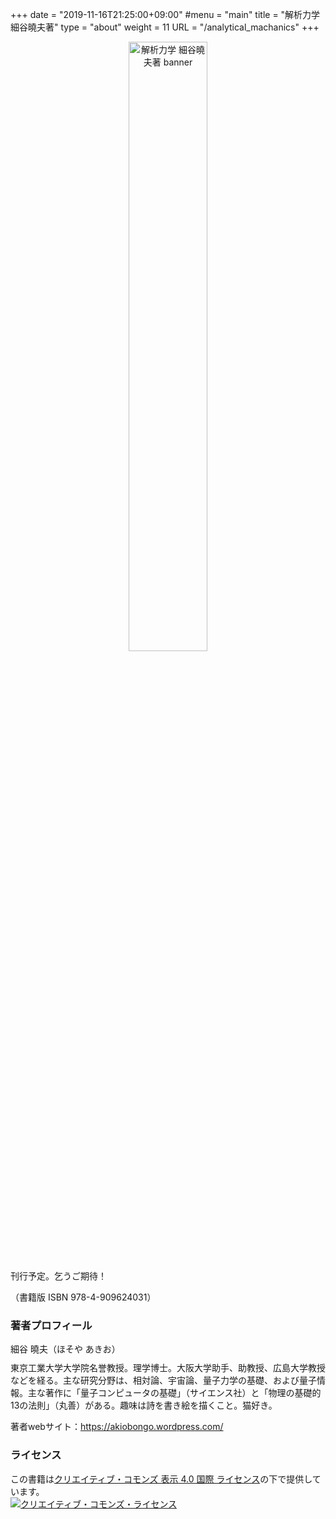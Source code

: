 +++
date = "2019-11-16T21:25:00+09:00"
#menu = "main"
title = "解析力学 細谷曉夫著"
type = "about"
weight = 11
URL = "/analytical_machanics"
+++



<p style="text-align: center;"><img src="/images/recentWorks/analyticalBanner_ol.svg" alt="解析力学 細谷曉夫著 banner" width=50%></p>


刊行予定。乞うご期待！

（書籍版 ISBN 978-4-909624031）


### 著者プロフィール

<p style= "margin: 0 0 10px 0;">細谷 曉夫（ほそや あきお）</p>
<p style= "margin: 0 0 10px 0;">東京工業大学大学院名誉教授。理学博士。大阪大学助手、助教授、広島大学教授などを経る。主な研究分野は、相対論、宇宙論、量子力学の基礎、および量子情報。主な著作に「量子コンピュータの基礎」（サイエンス社）と「物理の基礎的13の法則」（丸善）がある。趣味は詩を書き絵を描くこと。猫好き。</p>
<p>著者webサイト：<a href="https://akiobongo.wordpress.com/">https://akiobongo.wordpress.com/</a></p>


### ライセンス

この書籍は<a rel="license" href="http://creativecommons.org/licenses/by/4.0/">クリエイティブ・コモンズ 表示 4.0 国際 ライセンス</a>の下で提供しています。<br>
<a rel="license" href="http://creativecommons.org/licenses/by/4.0/"><img alt="クリエイティブ・コモンズ・ライセンス" style="border-width:0" src="https://i.creativecommons.org/l/by/4.0/88x31.png" /></a>


<script type="application/ld+json">
{
	"@context": "http://schema.org",
	"@type": "Book",
	"author": [
		{
			"@type": "Person",
			"name": "細谷 曉夫"
		}
	],
	"copyrightYear": "2019",
	"copyrightHolder": {
		"@type" : "Person",
		"name" : "細谷 曉夫"
	},
	"inLanguage": "ja-JP",
	"isbn": "9784909624031",
	"name": "解析力学",
	"publisher" : {
		"@type" : "Organization",
		"name" : ["やまなみ書房", "Yamanami Books"]
	}
}
</script>
